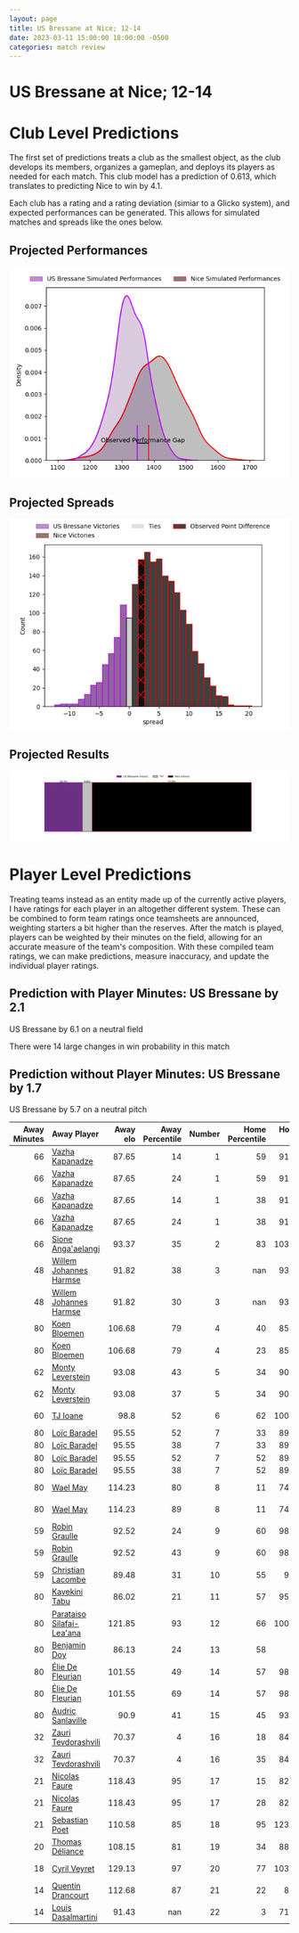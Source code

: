 ```yaml
---  
layout: page  
title: US Bressane at Nice; 12-14  
date: 2023-03-11 15:00:00 18:00:00 -0500  
categories: match review  
---
```

# US Bressane at Nice; 12-14

# Club Level Predictions


The first set of predictions treats a club as the smallest object, as the club develops its members, organizes a gameplan, and deploys its players as needed for each match. This club model has a prediction of 0.613, which translates to predicting Nice to win by 4.1.

Each club has a rating and a rating deviation (simiar to a Glicko system), and expected performances can be generated. This allows for simulated matches and spreads like the ones below.
## Projected Performances


![Projected Performances](plots/performances_2023-03-11-Nice-USBressane.png)
## Projected Spreads


![Projected Spreads](plots/spreads_2023-03-11-Nice-USBressane.png)
## Projected Results


![Projected Results](plots/resultbar_2023-03-11-Nice-USBressane.png)
# Player Level Predictions


Treating teams instead as an entity made up of the currently active players, I have ratings for each player in an altogether different system. These can be combined to form team ratings once teamsheets are announced, weighting starters a bit higher than the reserves. After the match is played, players can be weighted by their minutes on the field, allowing for an accurate measure of the team's composition. With these compiled team ratings, we can make predictions, measure inaccuracy, and update the individual player ratings.
## Prediction with Player Minutes: US Bressane by 2.1


US Bressane by 6.1 on a neutral field

There were 14 large changes in win probability in this match
## Prediction without Player Minutes: US Bressane by 1.7


US Bressane by 5.7 on a neutral pitch



|   Away Minutes | Away Player                                                                       |   Away elo |   Away Percentile |   Number |   Home Percentile |   Home elo | Home Player                                                             |   Home Minutes |
|---------------:|:----------------------------------------------------------------------------------|-----------:|------------------:|---------:|------------------:|-----------:|:------------------------------------------------------------------------|---------------:|
|             66 | [Vazha Kapanadze](..//playerfiles//VazhaKapanadze_cleaned.md)                     |      87.65 |                14 |        1 |                59 |      91.77 | [Sunia Vola](..//playerfiles//SuniaVola_cleaned.md)                     |             51 |
|             66 | [Vazha Kapanadze](..//playerfiles//VazhaKapanadze_cleaned.md)                     |      87.65 |                24 |        1 |                59 |      91.77 | [Sunia Vola](..//playerfiles//SuniaVola_cleaned.md)                     |             51 |
|             66 | [Vazha Kapanadze](..//playerfiles//VazhaKapanadze_cleaned.md)                     |      87.65 |                14 |        1 |                38 |      91.77 | [Sunia Vola](..//playerfiles//SuniaVola_cleaned.md)                     |             51 |
|             66 | [Vazha Kapanadze](..//playerfiles//VazhaKapanadze_cleaned.md)                     |      87.65 |                24 |        1 |                38 |      91.77 | [Sunia Vola](..//playerfiles//SuniaVola_cleaned.md)                     |             51 |
|             66 | [Sione Anga'aelangi](..//playerfiles//SioneAnga'aelangi_cleaned.md)               |      93.37 |                35 |        2 |                83 |     103.74 | [Badri Alkhazashvili](..//playerfiles//BadriAlkhazashvili_cleaned.md)   |             56 |
|             48 | [Willem Johannes Harmse](..//playerfiles//WillemJohannesHarmse_cleaned.md)        |      91.82 |                38 |        3 |               nan |      93.15 | [Nicolas Ciancio](..//playerfiles//NicolasCiancio_cleaned.md)           |             56 |
|             48 | [Willem Johannes Harmse](..//playerfiles//WillemJohannesHarmse_cleaned.md)        |      91.82 |                30 |        3 |               nan |      93.15 | [Nicolas Ciancio](..//playerfiles//NicolasCiancio_cleaned.md)           |             56 |
|             80 | [Koen Bloemen](..//playerfiles//KoenBloemen_cleaned.md)                           |     106.68 |                79 |        4 |                40 |      85.83 | [Thibaud Rey](..//playerfiles//ThibaudRey_cleaned.md)                   |             80 |
|             80 | [Koen Bloemen](..//playerfiles//KoenBloemen_cleaned.md)                           |     106.68 |                79 |        4 |                23 |      85.83 | [Thibaud Rey](..//playerfiles//ThibaudRey_cleaned.md)                   |             80 |
|             62 | [Monty Leverstein](..//playerfiles//MontyLeverstein_cleaned.md)                   |      93.08 |                43 |        5 |                34 |      90.29 | [Marvin Woki](..//playerfiles//MarvinWoki_cleaned.md)                   |             80 |
|             62 | [Monty Leverstein](..//playerfiles//MontyLeverstein_cleaned.md)                   |      93.08 |                37 |        5 |                34 |      90.29 | [Marvin Woki](..//playerfiles//MarvinWoki_cleaned.md)                   |             80 |
|             60 | [TJ Ioane](..//playerfiles//TJIoane_cleaned.md)                                   |      98.8  |                52 |        6 |                62 |     100.32 | [Steffon Armitage](..//playerfiles//SteffonArmitage_cleaned.md)         |             49 |
|             80 | [Loïc Baradel](..//playerfiles//LoïcBaradel_cleaned.md)                           |      95.55 |                52 |        7 |                33 |      89.62 | [Louis Suaud](..//playerfiles//LouisSuaud_cleaned.md)                   |             80 |
|             80 | [Loïc Baradel](..//playerfiles//LoïcBaradel_cleaned.md)                           |      95.55 |                38 |        7 |                33 |      89.62 | [Louis Suaud](..//playerfiles//LouisSuaud_cleaned.md)                   |             80 |
|             80 | [Loïc Baradel](..//playerfiles//LoïcBaradel_cleaned.md)                           |      95.55 |                52 |        7 |                52 |      89.62 | [Louis Suaud](..//playerfiles//LouisSuaud_cleaned.md)                   |             80 |
|             80 | [Loïc Baradel](..//playerfiles//LoïcBaradel_cleaned.md)                           |      95.55 |                38 |        7 |                52 |      89.62 | [Louis Suaud](..//playerfiles//LouisSuaud_cleaned.md)                   |             80 |
|             80 | [Wael May](..//playerfiles//WaelMay_cleaned.md)                                   |     114.23 |                80 |        8 |                11 |      74.56 | [Martin Freytes](..//playerfiles//MartinFreytes_cleaned.md)             |             50 |
|             80 | [Wael May](..//playerfiles//WaelMay_cleaned.md)                                   |     114.23 |                89 |        8 |                11 |      74.56 | [Martin Freytes](..//playerfiles//MartinFreytes_cleaned.md)             |             50 |
|             59 | [Robin Graulle](..//playerfiles//RobinGraulle_cleaned.md)                         |      92.52 |                24 |        9 |                60 |      98.41 | [Mathieu Lorée](..//playerfiles//MathieuLorée_cleaned.md)               |             80 |
|             59 | [Robin Graulle](..//playerfiles//RobinGraulle_cleaned.md)                         |      92.52 |                43 |        9 |                60 |      98.41 | [Mathieu Lorée](..//playerfiles//MathieuLorée_cleaned.md)               |             80 |
|             59 | [Christian Lacombe](..//playerfiles//ChristianLacombe_cleaned.md)                 |      89.48 |                31 |       10 |                55 |      97.2  | [Mathis Viard](..//playerfiles//MathisViard_cleaned.md)                 |             40 |
|             80 | [Kavekini Tabu](..//playerfiles//KavekiniTabu_cleaned.md)                         |      86.02 |                21 |       11 |                57 |      95.97 | [Baptiste Delage](..//playerfiles//BaptisteDelage_cleaned.md)           |             80 |
|             80 | [Parataiso Silafai-Lea'ana](..//playerfiles//ParataisoSilafai-Lea'ana_cleaned.md) |     121.85 |                93 |       12 |                66 |     100.32 | [Luca Cutayar](..//playerfiles//LucaCutayar_cleaned.md)                 |             80 |
|             80 | [Benjamin Doy](..//playerfiles//BenjaminDoy_cleaned.md)                           |      86.13 |                24 |       13 |                58 |      98    | [Julien Fritz](..//playerfiles//JulienFritz_cleaned.md)                 |             63 |
|             80 | [Élie De Fleurian](..//playerfiles//ÉlieDeFleurian_cleaned.md)                    |     101.55 |                49 |       14 |                57 |      98.21 | [Augustin Slowik](..//playerfiles//AugustinSlowik_cleaned.md)           |             80 |
|             80 | [Élie De Fleurian](..//playerfiles//ÉlieDeFleurian_cleaned.md)                    |     101.55 |                69 |       14 |                57 |      98.21 | [Augustin Slowik](..//playerfiles//AugustinSlowik_cleaned.md)           |             80 |
|             80 | [Audric Sanlaville](..//playerfiles//AudricSanlaville_cleaned.md)                 |      90.9  |                41 |       15 |                45 |      93.53 | [David Odiete](..//playerfiles//DavidOdiete_cleaned.md)                 |             80 |
|             32 | [Zauri Tevdorashvili](..//playerfiles//ZauriTevdorashvili_cleaned.md)             |      70.37 |                 4 |       16 |                18 |      84.01 | [Agustin Ormaechea](..//playerfiles//AgustinOrmaechea_cleaned.md)       |             40 |
|             32 | [Zauri Tevdorashvili](..//playerfiles//ZauriTevdorashvili_cleaned.md)             |      70.37 |                 4 |       16 |                35 |      84.01 | [Agustin Ormaechea](..//playerfiles//AgustinOrmaechea_cleaned.md)       |             40 |
|             21 | [Nicolas Faure](..//playerfiles//NicolasFaure_cleaned.md)                         |     118.43 |                95 |       17 |                15 |      82.47 | [Arthur Vignolles](..//playerfiles//ArthurVignolles_cleaned.md)         |             31 |
|             21 | [Nicolas Faure](..//playerfiles//NicolasFaure_cleaned.md)                         |     118.43 |                95 |       17 |                28 |      82.47 | [Arthur Vignolles](..//playerfiles//ArthurVignolles_cleaned.md)         |             31 |
|             21 | [Sebastian Poet](..//playerfiles//SebastianPoet_cleaned.md)                       |     110.58 |                85 |       18 |                95 |     123.12 | [Laijiasa Bolenaivalu](..//playerfiles//LaijiasaBolenaivalu_cleaned.md) |             30 |
|             20 | [Thomas Déliance](..//playerfiles//ThomasDéliance_cleaned.md)                     |     108.15 |                81 |       19 |                34 |      88.16 | [Nicolas Lemaire](..//playerfiles//NicolasLemaire_cleaned.md)           |             29 |
|             18 | [Cyril Veyret](..//playerfiles//CyrilVeyret_cleaned.md)                           |     129.13 |                97 |       20 |                77 |     103.61 | [James Johnston](..//playerfiles//JamesJohnston_cleaned.md)             |             24 |
|             14 | [Quentin Drancourt](..//playerfiles//QuentinDrancourt_cleaned.md)                 |     112.68 |                87 |       21 |                22 |      86.8  | [Kurt Stanley Haupt](..//playerfiles//KurtStanleyHaupt_cleaned.md)      |             24 |
|             14 | [Louis Dasalmartini](..//playerfiles//LouisDasalmartini_cleaned.md)               |      91.43 |               nan |       22 |                 3 |      71.96 | [Hugo Martin](..//playerfiles//HugoMartin_cleaned.md)                   |             17 |

